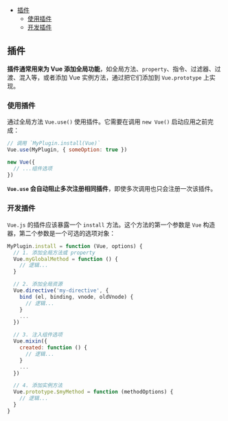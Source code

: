 - [插件](#插件)
  - [使用插件](#使用插件)
  - [开发插件](#开发插件)

## 插件

**插件通常用来为 Vue 添加全局功能**，如全局方法、`property`、指令、过滤器、过渡、混入等，或者添加 Vue 实例方法，通过把它们添加到 `Vue.prototype` 上实现。


### 使用插件

通过全局方法 `Vue.use()` 使用插件。它需要在调用 `new Vue()` 启动应用之前完成：

```js
// 调用 `MyPlugin.install(Vue)`
Vue.use(MyPlugin, { someOption: true })

new Vue({
  // ...组件选项
})
```

**`Vue.use` 会自动阻止多次注册相同插件**，即使多次调用也只会注册一次该插件。


### 开发插件


`Vue.js` 的插件应该暴露一个 `install` 方法。这个方法的第一个参数是 `Vue` 构造器，第二个参数是一个可选的选项对象：

```js
MyPlugin.install = function (Vue, options) {
  // 1. 添加全局方法或 property
  Vue.myGlobalMethod = function () {
    // 逻辑...
  }

  // 2. 添加全局资源
  Vue.directive('my-directive', {
    bind (el, binding, vnode, oldVnode) {
      // 逻辑...
    }
    ...
  })

  // 3. 注入组件选项
  Vue.mixin({
    created: function () {
      // 逻辑...
    }
    ...
  })

  // 4. 添加实例方法
  Vue.prototype.$myMethod = function (methodOptions) {
    // 逻辑...
  }
}
```